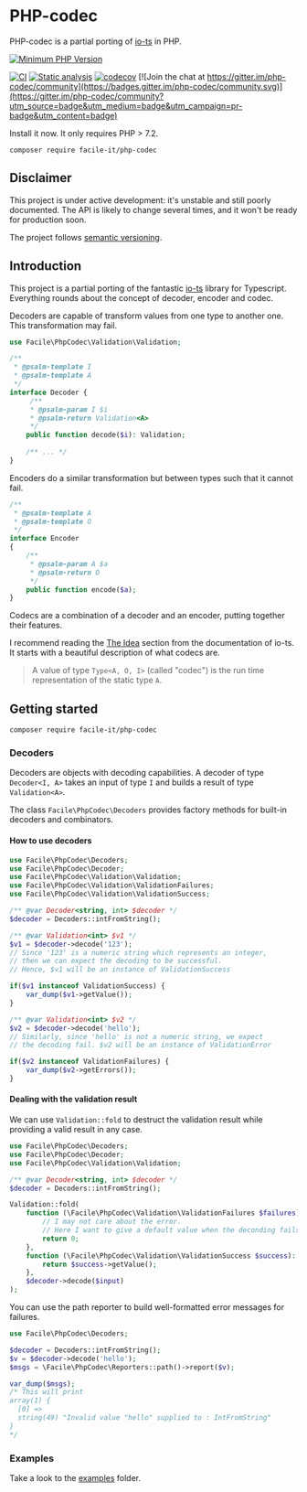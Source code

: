 # PHP-codec
PHP-codec is a partial porting of [io-ts](https://github.com/gcanti/io-ts) in PHP.

[![Minimum PHP Version](https://img.shields.io/badge/php-%3E%3D%207.2-8892BF.svg)](https://php.net/)

[![CI](https://github.com/facile-it/php-codec/actions/workflows/ci.yaml/badge.svg?branch=master&event=push)](https://github.com/facile-it/php-codec/actions/workflows/ci.yaml)
[![Static analysis](https://github.com/facile-it/php-codec/actions/workflows/static-analysis.yaml/badge.svg?branch=master&event=push)](https://github.com/facile-it/php-codec/actions/workflows/static-analysis.yaml)
[![codecov](https://codecov.io/gh/facile-it/php-codec/branch/master/graph/badge.svg?token=HP4OFEEPY6)](https://codecov.io/gh/facile-it/php-codec) [![Join the chat at https://gitter.im/php-codec/community](https://badges.gitter.im/php-codec/community.svg)](https://gitter.im/php-codec/community?utm_source=badge&utm_medium=badge&utm_campaign=pr-badge&utm_content=badge)

Install it now. It only requires PHP > 7.2.
    
    composer require facile-it/php-codec

## Disclaimer

This project is under active development: it's unstable and still poorly documented.
The API is likely to change several times, and it won't be ready for production soon.

The project follows [semantic versioning](https://semver.org/).

## Introduction

This project is a partial porting of the fantastic [io-ts](https://github.com/gcanti/io-ts) library for Typescript.
Everything rounds about the concept of decoder, encoder and codec.

Decoders are capable of transform values from one type to another one. This transformation may fail.

```php
use Facile\PhpCodec\Validation\Validation;

/**
 * @psalm-template I
 * @psalm-template A
 */
interface Decoder {
     /**
     * @psalm-param I $i
     * @psalm-return Validation<A>
     */
    public function decode($i): Validation;
    
    /** ... */
}
```

Encoders do a similar transformation but between types such that it cannot fail.

```php
/**
 * @psalm-template A
 * @psalm-template O
 */
interface Encoder
{
    /**
     * @psalm-param A $a
     * @psalm-return O
     */
    public function encode($a);
}
```

Codecs are a combination of a decoder and an encoder, putting together their features.

I recommend reading the [The Idea](https://github.com/gcanti/io-ts/blob/master/index.md#the-idea) section from the 
documentation of io-ts. It starts with a beautiful description of what codecs are.
> A value of type `Type<A, O, I>` (called "codec") is the run time representation of the static type `A`.

## Getting started

    composer require facile-it/php-codec

### Decoders

Decoders are objects with decoding capabilities.
A decoder of type `Decoder<I, A>` takes an input of type `I` and builds a result of type `Validation<A>`.

The class `Facile\PhpCodec\Decoders` provides factory methods for built-in decoders and combinators.

#### How to use decoders

```php
use Facile\PhpCodec\Decoders;
use Facile\PhpCodec\Decoder;
use Facile\PhpCodec\Validation\Validation;
use Facile\PhpCodec\Validation\ValidationFailures;
use Facile\PhpCodec\Validation\ValidationSuccess;

/** @var Decoder<string, int> $decoder */
$decoder = Decoders::intFromString();

/** @var Validation<int> $v1 */
$v1 = $decoder->decode('123');
// Since '123' is a numeric string which represents an integer,
// then we can expect the decoding to be successful.
// Hence, $v1 will be an instance of ValidationSuccess

if($v1 instanceof ValidationSuccess) {
    var_dump($v1->getValue());
}

/** @var Validation<int> $v2 */
$v2 = $decoder->decode('hello');
// Similarly, since 'hello' is not a numeric string, we expect 
// the decoding fail. $v2 will be an instance of ValidationError

if($v2 instanceof ValidationFailures) {
    var_dump($v2->getErrors());
}
```

#### Dealing with the validation result

We can use `Validation::fold` to destruct the validation result while providing 
a valid result in any case. 

```php
use Facile\PhpCodec\Decoders;
use Facile\PhpCodec\Decoder;
use Facile\PhpCodec\Validation\Validation;

/** @var Decoder<string, int> $decoder */
$decoder = Decoders::intFromString();

Validation::fold(
    function (\Facile\PhpCodec\Validation\ValidationFailures $failures): int {
        // I may not care about the error.
        // Here I want to give a default value when the deconding fails.
        return 0;
    },
    function (\Facile\PhpCodec\Validation\ValidationSuccess $success): int {
        return $success->getValue();
    },
    $decoder->decode($input)
);
```

You can use the path reporter to build well-formatted error messages for failures.

```php
use Facile\PhpCodec\Decoders;

$decoder = Decoders::intFromString();
$v = $decoder->decode('hello');
$msgs = \Facile\PhpCodec\Reporters::path()->report($v);

var_dump($msgs);
/* This will print 
array(1) {
  [0] =>
  string(49) "Invalid value "hello" supplied to : IntFromString"
}
*/
```

### Examples

Take a look to the [examples](https://github.com/facile-it/php-codec/tree/master/tests/examples) folder.
